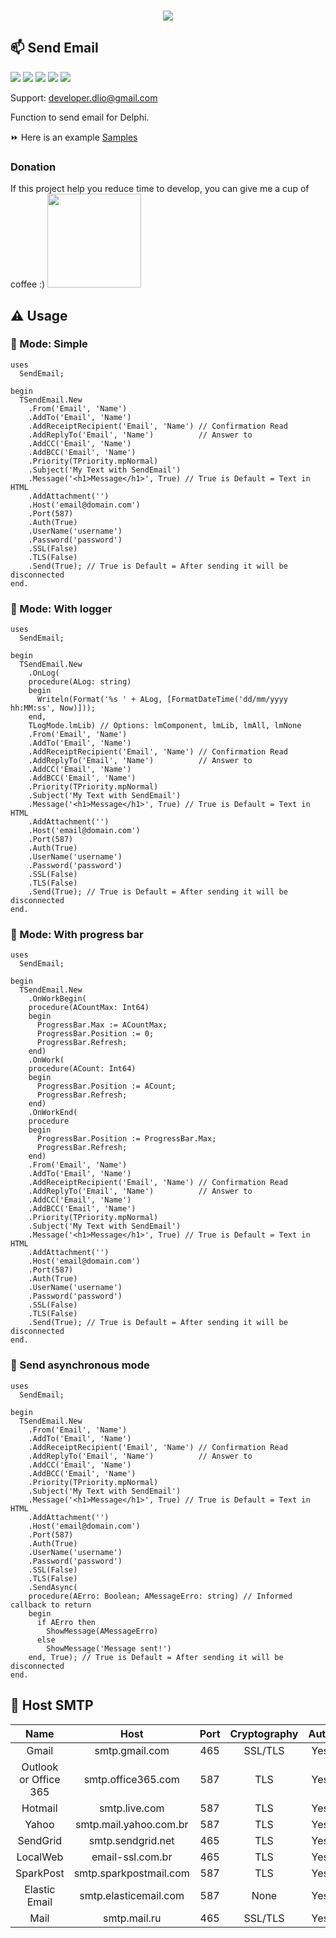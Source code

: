 <p align="center"><br>
  <img src="https://github.com/dliocode/SendEmail/blob/main/SendEmail.jpg"><br>
</p> 

## :mailbox: Send Email

![](https://img.shields.io/github/stars/dliocode/SendEmail.svg) ![](https://img.shields.io/github/forks/dliocode/SendEmail.svg) ![](https://img.shields.io/github/v/tag/dliocode/SendEmail.svg) ![](https://img.shields.io/github/release/dliocode/SendEmail.svg) ![](https://img.shields.io/github/issues/dliocode/SendEmail.svg)

Support: developer.dlio@gmail.com

Function to send email for Delphi.

:fast_forward: Here is an example [Samples](https://github.com/dliocode/SendEmail/tree/main/samples)


### Donation

If this project help you reduce time to develop, you can give me a cup of coffee :) <a href="https://www.paypal.com/donate?hosted_button_id=2T7W4PL7YGJZW" target="_blank" rel="noopener noreferrer"><img width="150" src="https://www.paypalobjects.com/en_US/i/btn/btn_donateCC_LG.gif"></a>


## :warning: Usage

### :green_book: Mode: Simple

```delphi
uses
  SendEmail;

begin
  TSendEmail.New
    .From('Email', 'Name')
    .AddTo('Email', 'Name')
    .AddReceiptRecipient('Email', 'Name') // Confirmation Read
    .AddReplyTo('Email', 'Name')          // Answer to
    .AddCC('Email', 'Name')
    .AddBCC('Email', 'Name')
    .Priority(TPriority.mpNormal)
    .Subject('My Text with SendEmail')
    .Message('<h1>Message</h1>', True) // True is Default = Text in HTML
    .AddAttachment('')
    .Host('email@domain.com')
    .Port(587)
    .Auth(True)
    .UserName('username')
    .Password('password')
    .SSL(False)
    .TLS(False)
    .Send(True); // True is Default = After sending it will be disconnected
end.
```

### :orange_book: Mode: With logger

```delphi
uses
  SendEmail;

begin
  TSendEmail.New
    .OnLog(
    procedure(ALog: string)
    begin
      Writeln(Format('%s ' + ALog, [FormatDateTime('dd/mm/yyyy hh:MM:ss', Now)]));
    end,
    TLogMode.lmLib) // Options: lmComponent, lmLib, lmAll, lmNone
    .From('Email', 'Name')
    .AddTo('Email', 'Name')
    .AddReceiptRecipient('Email', 'Name') // Confirmation Read
    .AddReplyTo('Email', 'Name')          // Answer to
    .AddCC('Email', 'Name')
    .AddBCC('Email', 'Name')
    .Priority(TPriority.mpNormal)
    .Subject('My Text with SendEmail')
    .Message('<h1>Message</h1>', True) // True is Default = Text in HTML
    .AddAttachment('')
    .Host('email@domain.com')
    .Port(587)
    .Auth(True)
    .UserName('username')
    .Password('password')
    .SSL(False)
    .TLS(False)
    .Send(True); // True is Default = After sending it will be disconnected
end. 
```

### :closed_book: Mode: With progress bar

```delphi
uses
  SendEmail;

begin
  TSendEmail.New
    .OnWorkBegin(
    procedure(ACountMax: Int64)
    begin
      ProgressBar.Max := ACountMax;
      ProgressBar.Position := 0;
      ProgressBar.Refresh;
    end)
    .OnWork(
    procedure(ACount: Int64)
    begin
      ProgressBar.Position := ACount;
      ProgressBar.Refresh;
    end)
    .OnWorkEnd(
    procedure
    begin
      ProgressBar.Position := ProgressBar.Max;
      ProgressBar.Refresh;
    end)
    .From('Email', 'Name')
    .AddTo('Email', 'Name')
    .AddReceiptRecipient('Email', 'Name') // Confirmation Read
    .AddReplyTo('Email', 'Name')          // Answer to
    .AddCC('Email', 'Name')
    .AddBCC('Email', 'Name')
    .Priority(TPriority.mpNormal)
    .Subject('My Text with SendEmail')
    .Message('<h1>Message</h1>', True) // True is Default = Text in HTML
    .AddAttachment('')
    .Host('email@domain.com')
    .Port(587)
    .Auth(True)
    .UserName('username')
    .Password('password')
    .SSL(False)
    .TLS(False)
    .Send(True); // True is Default = After sending it will be disconnected
end.
```

### :notebook_with_decorative_cover: Send asynchronous mode

```delphi
uses
  SendEmail;

begin
  TSendEmail.New
    .From('Email', 'Name')
    .AddTo('Email', 'Name')
    .AddReceiptRecipient('Email', 'Name') // Confirmation Read
    .AddReplyTo('Email', 'Name')          // Answer to
    .AddCC('Email', 'Name')
    .AddBCC('Email', 'Name')
    .Priority(TPriority.mpNormal)
    .Subject('My Text with SendEmail')
    .Message('<h1>Message</h1>', True) // True is Default = Text in HTML
    .AddAttachment('')
    .Host('email@domain.com')
    .Port(587)
    .Auth(True)
    .UserName('username')
    .Password('password')
    .SSL(False)
    .TLS(False)
    .SendAsync(
    procedure(AErro: Boolean; AMessageErro: string) // Informed callback to return
    begin
      if AErro then
        ShowMessage(AMessageErro)
      else
        ShowMessage('Message sent!')
    end, True); // True is Default = After sending it will be disconnected
end.
```


## :satellite: Host SMTP

| **Name** | **Host** | **Port** | **Cryptography** | **Auth** |
|  :---: |  :---: |  :---: |  :---: | :---: |
| Gmail  | smtp.gmail.com | 465 | SSL/TLS | Yes |
| Outlook or Office 365  | smtp.office365.com | 587 | TLS | Yes |
| Hotmail | smtp.live.com | 587 | TLS | Yes |
| Yahoo | smtp.mail.yahoo.com.br | 587 | TLS | Yes |
| SendGrid | smtp.sendgrid.net | 465 | TLS | Yes |
| LocalWeb | email-ssl.com.br | 465 | TLS | Yes |
| SparkPost | smtp.sparkpostmail.com | 587 | TLS | Yes |
| Elastic Email | smtp.elasticemail.com | 587 | None | Yes |
| Mail | smtp.mail.ru | 465  | SSL/TLS | Yes |

